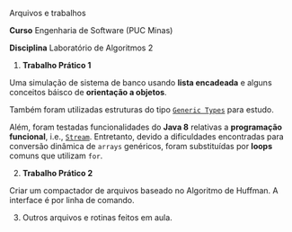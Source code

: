 Arquivos e trabalhos

**Curso** Engenharia de Software (PUC Minas)

**Disciplina** Laboratório de Algoritmos 2


1. **Trabalho Prático 1**

Uma simulação de sistema de banco usando __lista encadeada__ e alguns conceitos báisco de __orientação a objetos__.

Também foram utilizadas estruturas do tipo [`Generic Types`](https://docs.oracle.com/javase/tutorial/java/generics/types.html]) para estudo.

Além, foram testadas funcionalidades do **Java 8** relativas a __programação funcional__, i.e., [`Stream`](https://docs.oracle.com/javase/8/docs/api/java/util/stream/Stream.html). Entretanto, devido a dificuldades encontradas para conversão dinâmica de `arrays` genéricos, foram substituídas por __loops__ comuns que utilizam `for`.


2. **Trabalho Prático 2**

Criar um compactador de arquivos baseado no Algoritmo de Huffman. A interface é por linha de comando.



3. Outros arquivos e rotinas feitos em aula.

